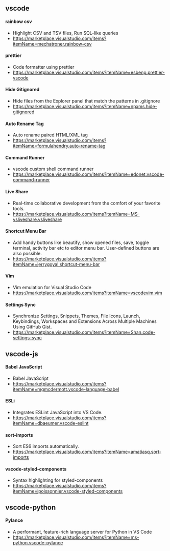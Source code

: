 
## vscode

#### rainbow csv
- Highlight CSV and TSV files, Run SQL-like queries
- https://marketplace.visualstudio.com/items?itemName=mechatroner.rainbow-csv

#### prettier
- Code formatter using prettier
- https://marketplace.visualstudio.com/items?itemName=esbenp.prettier-vscode

#### Hide Gitignored
- Hide files from the Explorer panel that match the patterns in .gitignore
- https://marketplace.visualstudio.com/items?itemName=npxms.hide-gitignored


#### Auto Rename Tag
- Auto rename paired HTML/XML tag
- https://marketplace.visualstudio.com/items?itemName=formulahendry.auto-rename-tag


#### Command Runner
- vscode custom shell command runner
- https://marketplace.visualstudio.com/items?itemName=edonet.vscode-command-runner

#### Live Share
- Real-time collaborative development from the comfort of your favorite tools.
- https://marketplace.visualstudio.com/items?itemName=MS-vsliveshare.vsliveshare


#### Shortcut Menu Bar
- Add handy buttons like beautify, show opened files, save, toggle terminal, activity bar etc to editor menu bar. User-defined buttons are also possible.
- https://marketplace.visualstudio.com/items?itemName=jerrygoyal.shortcut-menu-bar


#### Vim
- Vim emulation for Visual Studio Code
- https://marketplace.visualstudio.com/items?itemName=vscodevim.vim

#### Settings Sync
- Synchronize Settings, Snippets, Themes, File Icons, Launch, Keybindings, Workspaces and Extensions Across Multiple Machines Using GitHub Gist.
- https://marketplace.visualstudio.com/items?itemName=Shan.code-settings-sync


## vscode-js

#### Babel JavaScript
- Babel JavaScript
- https://marketplace.visualstudio.com/items?itemName=mgmcdermott.vscode-language-babel

#### ESLi
- Integrates ESLint JavaScript into VS Code.
- https://marketplace.visualstudio.com/items?itemName=dbaeumer.vscode-eslint


#### sort-imports
- Sort ES6 imports automatically.
- https://marketplace.visualstudio.com/items?itemName=amatiasq.sort-imports


#### vscode-styled-components
- Syntax highlighting for styled-components
- https://marketplace.visualstudio.com/items?itemName=jpoissonnier.vscode-styled-components


## vscode-python

#### Pylance
- A performant, feature-rich language server for Python in VS Code
- https://marketplace.visualstudio.com/items?itemName=ms-python.vscode-pylance
